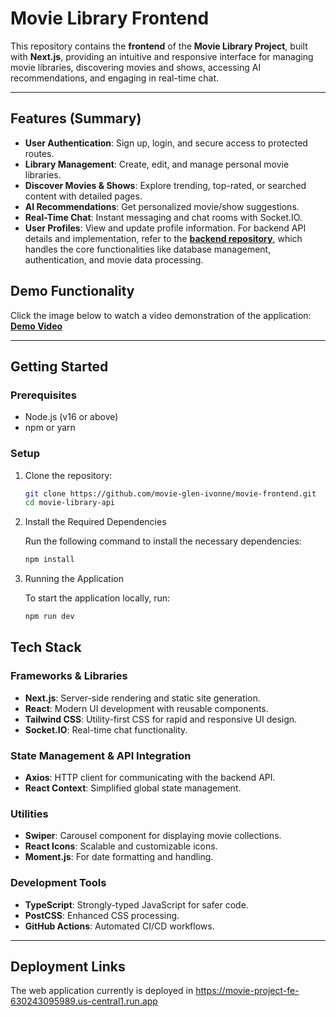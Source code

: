 # Movie Library Frontend

This repository contains the **frontend** of the **Movie Library Project**, built with **Next.js**, providing an intuitive and responsive interface for managing movie libraries, discovering movies and shows, accessing AI recommendations, and engaging in real-time chat.

---

## Features (Summary)

- **User Authentication**: Sign up, login, and secure access to protected routes.
- **Library Management**: Create, edit, and manage personal movie libraries.
- **Discover Movies & Shows**: Explore trending, top-rated, or searched content with detailed pages.
- **AI Recommendations**: Get personalized movie/show suggestions.
- **Real-Time Chat**: Instant messaging and chat rooms with Socket.IO.
- **User Profiles**: View and update profile information.
For backend API details and implementation, refer to the **[backend repository](<https://github.com/movie-glen-ivonne/movie-backend>)**, which handles the core functionalities like database management, authentication, and movie data processing.

## Demo Functionality

Click the image below to watch a video demonstration of the application: **[Demo Video](<https://www.youtube.com/watch?v=47jhBay-dME>)**

---

## Getting Started

### Prerequisites

- Node.js (v16 or above)
- npm or yarn

### Setup

1. Clone the repository:

   ```bash
   git clone https://github.com/movie-glen-ivonne/movie-frontend.git
   cd movie-library-api

2. Install the Required Dependencies

    Run the following command to install the necessary dependencies:

    ```bash
    npm install
    

3. Running the Application

    To start the application locally, run:

    ```bash
    npm run dev
    

## Tech Stack

### Frameworks & Libraries
- **Next.js**: Server-side rendering and static site generation.
- **React**: Modern UI development with reusable components.
- **Tailwind CSS**: Utility-first CSS for rapid and responsive UI design.
- **Socket.IO**: Real-time chat functionality.

### State Management & API Integration
- **Axios**: HTTP client for communicating with the backend API.
- **React Context**: Simplified global state management.

### Utilities
- **Swiper**: Carousel component for displaying movie collections.
- **React Icons**: Scalable and customizable icons.
- **Moment.js**: For date formatting and handling.

### Development Tools
- **TypeScript**: Strongly-typed JavaScript for safer code.
- **PostCSS**: Enhanced CSS processing.
- **GitHub Actions**: Automated CI/CD workflows.
---

## Deployment Links

The web application currently is deployed in https://movie-project-fe-630243095989.us-central1.run.app

